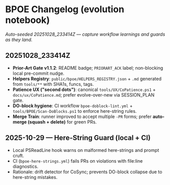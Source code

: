 # BPOE Changelog (evolution notebook)

_Auto-seeded 20251028_233414Z — capture workflow learnings and guards as they land._

## 20251028_233414Z
- **Prior-Art Gate v1.1.2**: README badge; `PRIORART_ACK` label; non-blocking local pre-commit nudge.
- **Helpers Registry**: `public/bpoe/HELPERS_REGISTRY.json` + `.md` generated from `tools/**` with SHA1s, funcs, tags.
- **Patience UX ("second dots")**: canonical `tools/UX/CoPatience.ps1` + `docs/ux/CoPatience.md`; prefer evolve-over-new via SESSION_PLAN gate.
- **DO-block hygiene**: CI workflow `bpoe-doblock-lint.yml` + `tools/BPOE/Scan-DoBlocks.ps1` to enforce here-string rules.
- **Merge Train**: runner improved to accept multiple `-PR` forms; prefer **auto-merge (squash + delete)** for green PRs.

## 2025-10-29 — Here-String Guard (local + CI)
- Local PSReadLine hook warns on malformed here-strings and prompt cruft.
- CI (`bpoe-here-strings.yml`) fails PRs on violations with file:line diagnostics.
- Rationale: drift detector for CoSync; prevents DO-block collapse due to here-string mistakes.

